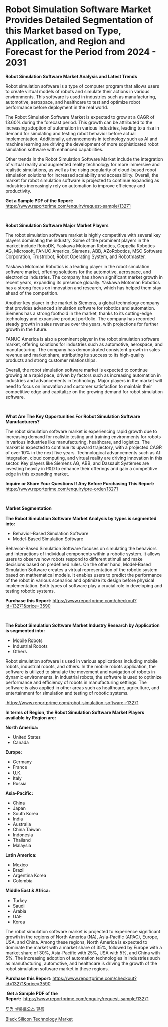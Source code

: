 <p><h1>Robot Simulation Software Market Provides Detailed Segmentation of this Market based on Type, Application, and Region and Forecast for the Period from 2024 - 2031</h1></p><p><strong>Robot Simulation Software Market Analysis and Latest Trends</strong></p>
<p><p>Robot simulation software is a type of computer program that allows users to create virtual models of robots and simulate their actions in various environments. This software is used in industries such as manufacturing, automotive, aerospace, and healthcare to test and optimize robot performance before deployment in the real world.</p><p>The Robot Simulation Software Market is expected to grow at a CAGR of 13.60% during the forecast period. This growth can be attributed to the increasing adoption of automation in various industries, leading to a rise in demand for simulating and testing robot behavior before actual implementation. Additionally, advancements in technology such as AI and machine learning are driving the development of more sophisticated robot simulation software with enhanced capabilities.</p><p>Other trends in the Robot Simulation Software Market include the integration of virtual reality and augmented reality technology for more immersive and realistic simulations, as well as the rising popularity of cloud-based robot simulation solutions for increased scalability and accessibility. Overall, the market for robot simulation software is projected to continue expanding as industries increasingly rely on automation to improve efficiency and productivity.</p></p>
<p><strong>Get a Sample PDF of the Report:&nbsp;</strong> <a href="https://www.reportprime.com/enquiry/request-sample/13271">https://www.reportprime.com/enquiry/request-sample/13271</a></p>
<p>&nbsp;</p>
<p><strong>Robot Simulation Software Major Market Players</strong></p>
<p><p>The robot simulation software market is highly competitive with several key players dominating the industry. Some of the prominent players in the market include RoboDK, Yaskawa Motoman Robotics, Coppelia Robotics AG, Microsoft, FANUC America, Siemens, ABB, AZoRobotics, MSC Software Corporation, Trustrobot, Robot Operating System, and Robotmaster.</p><p>Yaskawa Motoman Robotics is a leading player in the robot simulation software market, offering solutions for the automotive, aerospace, and electronics industries. The company has shown significant market growth in recent years, expanding its presence globally. Yaskawa Motoman Robotics has a strong focus on innovation and research, which has helped them stay ahead of the competition.</p><p>Another key player in the market is Siemens, a global technology company that provides advanced simulation software for robotics and automation. Siemens has a strong foothold in the market, thanks to its cutting-edge technology and expansive product portfolio. The company has recorded steady growth in sales revenue over the years, with projections for further growth in the future.</p><p>FANUC America is also a prominent player in the robot simulation software market, offering solutions for industries such as automotive, aerospace, and manufacturing. The company has demonstrated consistent growth in sales revenue and market share, attributing its success to its high-quality products and strong customer relationships.</p><p>Overall, the robot simulation software market is expected to continue growing at a rapid pace, driven by factors such as increasing automation in industries and advancements in technology. Major players in the market will need to focus on innovation and customer satisfaction to maintain their competitive edge and capitalize on the growing demand for robot simulation software.</p></p>
<p>&nbsp;</p>
<p><strong>What Are The Key Opportunities For Robot Simulation Software Manufacturers?</strong></p>
<p><p>The robot simulation software market is experiencing rapid growth due to increasing demand for realistic testing and training environments for robots in various industries like manufacturing, healthcare, and logistics. The market is expected to continue its upward trajectory, with a projected CAGR of over 10% in the next five years. Technological advancements such as AI integration, cloud computing, and virtual reality are driving innovation in this sector. Key players like Siemens AG, ABB, and Dassault Systèmes are investing heavily in R&D to enhance their offerings and gain a competitive edge in this expanding market.</p></p>
<p><strong>Inquire or Share Your Questions If Any Before Purchasing This Report:</strong> <a href="https://www.reportprime.com/enquiry/pre-order/13271">https://www.reportprime.com/enquiry/pre-order/13271</a></p>
<p>&nbsp;</p>
<p><strong>Market Segmentation</strong></p>
<p><strong>The Robot Simulation Software Market Analysis by types is segmented into:</strong></p>
<p><ul><li>Behavior-Based Simulation Software</li><li>Model-Based Simulation Software</li></ul></p>
<p><p>Behavior-Based Simulation Software focuses on simulating the behaviors and interactions of individual components within a robotic system. It allows users to observe how robots respond to different stimuli and make decisions based on predefined rules. On the other hand, Model-Based Simulation Software creates a virtual representation of the robotic system based on mathematical models. It enables users to predict the performance of the robot in various scenarios and optimize its design before physical implementation. Both types of software play a crucial role in developing and testing robotic systems.</p></p>
<p><strong>Purchase this Report:&nbsp;</strong><a href="https://www.reportprime.com/checkout?id=13271&price=3590">https://www.reportprime.com/checkout?id=13271&price=3590</a></p>
<p>&nbsp;</p>
<p><strong>The Robot Simulation Software Market Industry Research by Application is segmented into:</strong></p>
<p><ul><li>Mobile Robots</li><li>Industrial Robots</li><li>Others</li></ul></p>
<p><p>Robot simulation software is used in various applications including mobile robots, industrial robots, and others. In the mobile robots application, the software is utilized to simulate the movement and navigation of robots in dynamic environments. In industrial robots, the software is used to optimize performance and efficiency of robots in manufacturing settings. The software is also applied in other areas such as healthcare, agriculture, and entertainment for simulation and testing of robotic systems.</p></p>
<p><a href="https://www.reportprime.com/robot-simulation-software-r13271">&nbsp;https://www.reportprime.com/robot-simulation-software-r13271</a></p>
<p><strong>In terms of Region, the Robot Simulation Software Market Players available by Region are:</strong></p>
<p>
    <p> <strong> North America: </strong>
        <ul>
            <li>United States</li>
            <li>Canada</li>
        </ul>
        </p> 
    <p> <strong> Europe: </strong>
        <ul>
            <li>Germany</li>
            <li>France</li>
            <li>U.K.</li>
            <li>Italy</li>
            <li>Russia</li>
        </ul>
        </p> 
    <p> <strong> Asia-Pacific: </strong>
        <ul>
            <li>China</li>
            <li>Japan</li>
            <li>South Korea</li>
            <li>India</li>
            <li>Australia</li>
            <li>China Taiwan</li>
            <li>Indonesia</li>
            <li>Thailand</li>
            <li>Malaysia</li>
        </ul>
        </p> 
    <p> <strong> Latin America: </strong>
        <ul>
            <li>Mexico</li>
            <li>Brazil</li>
            <li>Argentina Korea</li>
            <li>Colombia</li>
        </ul>
        </p> 
    <p> <strong> Middle East & Africa: </strong>
        <ul>
            <li>Turkey</li>
            <li>Saudi</li>
            <li>Arabia</li>
            <li>UAE</li>
            <li>Korea</li>
        </ul>
    </p>
    </p>
<p><p>The robot simulation software market is projected to experience significant growth in the regions of North America (NA), Asia-Pacific (APAC), Europe, USA, and China. Among these regions, North America is expected to dominate the market with a market share of 35%, followed by Europe with a market share of 30%, Asia-Pacific with 25%, USA with 5%, and China with 5%. The increasing adoption of automation technologies in industries such as manufacturing, automotive, and healthcare is driving the growth of the robot simulation software market in these regions.</p></p>
<p><strong>Purchase this Report: </strong><a href="https://www.reportprime.com/checkout?id=13271&price=3590">https://www.reportprime.com/checkout?id=13271&price=3590</a></p>
<p>&nbsp;<strong>Get a Sample PDF of the Report:&nbsp;&nbsp;</strong><a href="https://www.reportprime.com/enquiry/request-sample/13271">https://www.reportprime.com/enquiry/request-sample/13271</a></p>
<p><strong></strong></p>
<p><p><a href="https://medium.com/@jesseperry626/%ED%88%AC%EB%AA%85-%EC%84%AC%EC%9C%A0%EC%86%8C-%ED%95%84%EB%A6%84-%EC%8B%9C%EC%9E%A5-%EB%B6%84%EC%84%9D-%EA%B8%80%EB%A1%9C%EB%B2%8C-%EC%82%B0%EC%97%85-%EA%B4%80%EC%A0%90%EA%B3%BC-%EC%98%88%EC%B8%A1-2024%EB%85%84%EB%B6%80%ED%84%B0-2031%EB%85%84%EA%B9%8C%EC%A7%80-7f54ebd0d4e0">투명 셀룰로오스 필름</a></p><p><a href="https://view.publitas.com/reportprime-1/black-silicon-technology-market-size-market-outlook-and-market-forecast-2024-to-2031/">Black Silicon Technology Market</a></p></p>